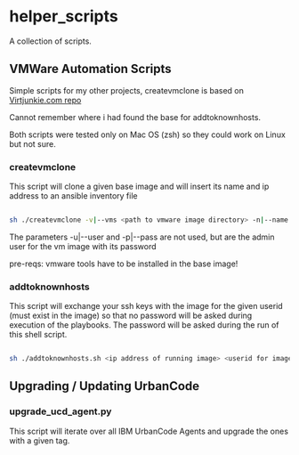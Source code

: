 # helper_scripts

A collection of scripts.

## VMWare Automation Scripts

Simple scripts for my other projects, createvmclone is based on [Virtjunkie.com repo](https://github.com/jonhowe/Virtjunkie.com)

Cannot remember where i had found the base for addtoknownhosts.

Both scripts were tested only on Mac OS (zsh) so they could work on Linux but not sure.

### createvmclone

This script will clone a given base image and will insert its name and ip address to an ansible inventory file

~~~sh

sh ./createvmclone -v|--vms <path to vmware image directory> -n|--name <New VM name> -b|--base <Template/Base VM name> -i|--inventory <Ansible inventory file>

~~~

The parameters -u|--user and -p|--pass are not used, but are the admin user for the vm image with its password

pre-reqs: vmware tools have to be installed in the base image!


### addtoknownhosts

This script will exchange your ssh keys with the image for the given userid (must exist in the image) so that no password will be asked during execution of the playbooks. The password will be asked during the run of this shell script.

~~~sh

sh ./addtoknownhosts.sh <ip address of running image> <userid for image>

~~~

## Upgrading / Updating UrbanCode

### upgrade_ucd_agent.py

This script will iterate over all IBM UrbanCode Agents and upgrade the ones with a given tag.
